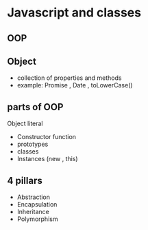 # Javascript and classes

## OOP

## Object
- collection of properties and methods
- example: Promise , Date , toLowerCase()

## parts of OOP
Object literal

- Constructor function
- prototypes
- classes
- Instances (new , this)

## 4 pillars
- Abstraction
- Encapsulation
- Inheritance
- Polymorphism